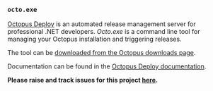 ### `octo.exe`

[Octopus Deploy][1] is an automated release management server for professional .NET developers.  *Octo.exe* is a command line tool for managing your Octopus installation and triggering releases.

The tool can be [downloaded from the Octopus downloads page][2]. 

Documentation can be found in the [Octopus Deploy documentation](http://docs.octopusdeploy.com/display/OD/Octo.exe+Command+Line). 

**Please raise and track issues for this project [here](https://github.com/OctopusDeploy/Issues/issues/).**

[1]: https://octopus.com
[2]: https://octopus.com/downloads
